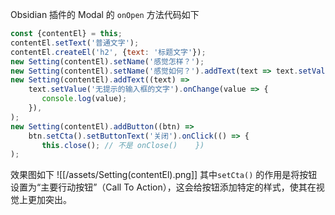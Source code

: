 Obsidian 插件的 Modal 的 `onOpen` 方法代码如下
```js
const {contentEl} = this;  
contentEl.setText('普通文字');  
contentEl.createEl('h2', {text: '标题文字'});  
new Setting(contentEl).setName('感觉怎样？');  
new Setting(contentEl).setName('感觉如何？').addText(text => text.setValue('还行'));  
new Setting(contentEl).addText((text) =>  
    text.setValue('无提示的输入框的文字').onChange(value => {  
       console.log(value);  
    }),  
);  
new Setting(contentEl).addButton((btn) =>  
    btn.setCta().setButtonText('关闭').onClick(() => {  
       this.close(); // 不是 onClose()    })  
);
```

效果图如下
![[/assets/Setting(contentEl).png]]
其中`setCta()` 的作用是将按钮设置为“主要行动按钮”（Call To Action），这会给按钮添加特定的样式，使其在视觉上更加突出。
